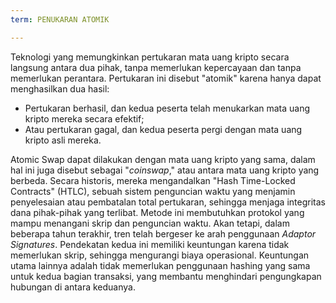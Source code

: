 ```yaml
---
term: PENUKARAN ATOMIK

---
```

Teknologi yang memungkinkan pertukaran mata uang kripto secara langsung antara dua pihak, tanpa memerlukan kepercayaan dan tanpa memerlukan perantara. Pertukaran ini disebut "atomik" karena hanya dapat menghasilkan dua hasil:


- Pertukaran berhasil, dan kedua peserta telah menukarkan mata uang kripto mereka secara efektif;
- Atau pertukaran gagal, dan kedua peserta pergi dengan mata uang kripto asli mereka.

Atomic Swap dapat dilakukan dengan mata uang kripto yang sama, dalam hal ini juga disebut sebagai "*coinswap*," atau antara mata uang kripto yang berbeda. Secara historis, mereka mengandalkan "Hash Time-Locked Contracts" (HTLC), sebuah sistem penguncian waktu yang menjamin penyelesaian atau pembatalan total pertukaran, sehingga menjaga integritas dana pihak-pihak yang terlibat. Metode ini membutuhkan protokol yang mampu menangani skrip dan penguncian waktu. Akan tetapi, dalam beberapa tahun terakhir, tren telah bergeser ke arah penggunaan *Adaptor Signatures*. Pendekatan kedua ini memiliki keuntungan karena tidak memerlukan skrip, sehingga mengurangi biaya operasional. Keuntungan utama lainnya adalah tidak memerlukan penggunaan hashing yang sama untuk kedua bagian transaksi, yang membantu menghindari pengungkapan hubungan di antara keduanya.